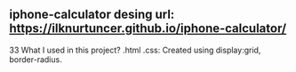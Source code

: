 ## iphone-calculator desing url: https://ilknurtuncer.github.io/iphone-calculator/
33 What I used in this project?
.html
.css: Created using display:grid, border-radius.
